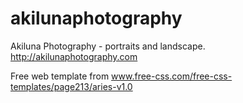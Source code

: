 # akilunaphotography

Akiluna Photography - portraits and landscape. http://akilunaphotography.com

Free web template from www.free-css.com/free-css-templates/page213/aries-v1.0
